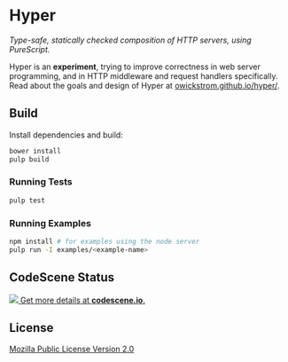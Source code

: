# Hyper

*Type-safe, statically checked composition of HTTP servers, using PureScript.*

Hyper is an **experiment**, trying to improve correctness in web server
programming, and in HTTP middleware and request handlers specifically. Read
about the goals and design of Hyper at [owickstrom.github.io/hyper/](
https://owickstrom.github.io/hyper/).

## Build

Install dependencies and build:

```bash
bower install
pulp build
```

### Running Tests

```bash
pulp test
```

### Running Examples

```bash
npm install # for examples using the node server
pulp run -I examples/<example-name>
```

## CodeScene Status

[![](https://codescene.io/projects/49/status.svg) Get more details at **codescene.io**.](https://codescene.io/projects/49/jobs/latest-successful/results)

## License

[Mozilla Public License Version 2.0](LICENSE)
